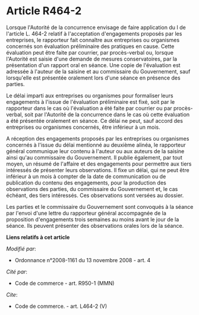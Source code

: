 # Article R464-2

Lorsque l'Autorité de la concurrence envisage de faire application du I de l'article L. 464-2 relatif à l'acceptation
d'engagements proposés par les entreprises, le rapporteur fait connaître aux entreprises ou organismes concernés son
évaluation préliminaire des pratiques en cause. Cette évaluation peut être faite par courrier, par procès-verbal ou, lorsque
l'Autorité est saisie d'une demande de mesures conservatoires, par la présentation d'un rapport oral en séance. Une copie de
l'évaluation est adressée à l'auteur de la saisine et au commissaire du Gouvernement, sauf lorsqu'elle est présentée
oralement lors d'une séance en présence des parties. 

Le délai imparti aux entreprises ou organismes pour formaliser leurs engagements à l'issue de l'évaluation préliminaire est
fixé, soit par le rapporteur dans le cas où l'évaluation a été faite par courrier ou par procès-verbal, soit par l'Autorité
de la concurrence dans le cas où cette évaluation a été présentée oralement en séance. Ce délai ne peut, sauf accord des
entreprises ou organismes concernés, être inférieur à un mois.

A réception des engagements proposés par les entreprises ou organismes concernés à l'issue du délai mentionné au deuxième
alinéa, le rapporteur général communique leur contenu à l'auteur ou aux auteurs de la saisine ainsi qu'au commissaire du
Gouvernement. Il publie également, par tout moyen, un résumé de l'affaire et des engagements pour permettre aux tiers
intéressés de présenter leurs observations. Il fixe un délai, qui ne peut être inférieur à un mois à compter de la date de
communication ou de publication du contenu des engagements, pour la production des observations des parties, du commissaire
du Gouvernement et, le cas échéant, des tiers intéressés. Ces observations sont versées au dossier. 

Les parties et le commissaire du Gouvernement sont convoqués à la séance par l'envoi d'une lettre du rapporteur général
accompagnée de la proposition d'engagements trois semaines au moins avant le jour de la séance. Ils peuvent présenter des
observations orales lors de la séance.

**Liens relatifs à cet article**

_Modifié par_:

  - Ordonnance n°2008-1161 du 13 novembre 2008 - art. 4

_Cité par_:

  - Code de commerce - art. R950-1 (MMN)

_Cite_:

  - Code de commerce. - art. L464-2 (V)

